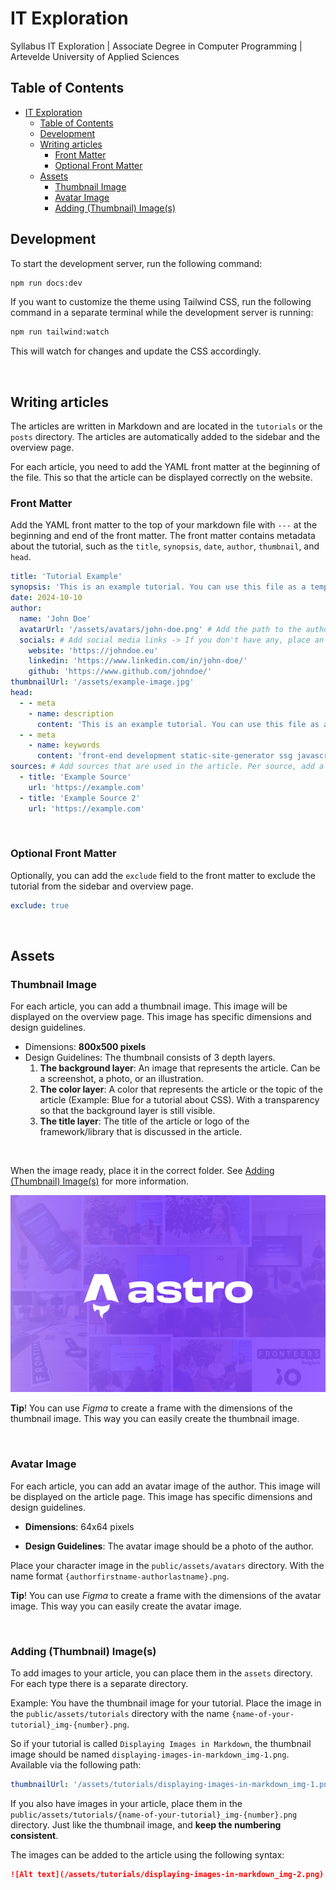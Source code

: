 # IT Exploration
Syllabus IT Exploration | Associate Degree in Computer Programming | Artevelde University of Applied Sciences

## Table of Contents
- [IT Exploration](#it-exploration)
  - [Table of Contents](#table-of-contents)
  - [Development](#development)
  - [Writing articles](#writing-articles)
    - [Front Matter](#front-matter)
    - [Optional Front Matter](#optional-front-matter)
  - [Assets](#assets)
    - [Thumbnail Image](#thumbnail-image)
    - [Avatar Image](#avatar-image)
    - [Adding (Thumbnail) Image(s)](#adding-thumbnail-images)

## Development
To start the development server, run the following command:

```bash
npm run docs:dev
```

If you want to customize the theme using Tailwind CSS, run the following command in a separate terminal while the development server is running:

```bash
npm run tailwind:watch
```

This will watch for changes and update the CSS accordingly.

<br>

## Writing articles
The articles are written in Markdown and are located in the `tutorials` or the `posts` directory. The articles are automatically added to the sidebar and the overview page. 

For each article, you need to add the YAML front matter at the beginning of the file. This so that the article can be displayed correctly on the website.


### Front Matter

Add the YAML front matter to the top of your markdown file with `---` at the beginning and end of the front matter. The front matter contains metadata about the tutorial, such as the `title`, `synopsis`, `date`, `author`, `thumbnail`, and `head`.

```yaml
title: 'Tutorial Example'
synopsis: 'This is an example tutorial. You can use this file as a template to create your own tutorials.'
date: 2024-10-10
author:
  name: 'John Doe'
  avatarUrl: '/assets/avatars/john-doe.png' # Add the path to the author's avatar
  socials: # Add social media links -> If you don't have any, place an empty string ''
    website: 'https://johndoe.eu'
    linkedin: 'https://www.linkedin.com/in/john-doe/'
    github: 'https://www.github.com/johndoe/'
thumbnailUrl: '/assets/example-image.jpg'
head:
  - - meta
    - name: description
      content: 'This is an example tutorial. You can use this file as a template to create your own tutorials.' # Add a description of the article
  - - meta
    - name: keywords
      content: 'front-end development static-site-generator ssg javascript' # Add keywords related to the article
sources: # Add sources that are used in the article. Per source, add a title and a URL. It is an array of objects, so make sure to use the correct syntax.
  - title: 'Example Source' 
    url: 'https://example.com'
  - title: 'Example Source 2'
    url: 'https://example.com'
```

<br>

### Optional Front Matter 
Optionally, you can add the `exclude` field to the front matter to exclude the tutorial from the sidebar and overview page.

```yaml
exclude: true
```

<br>

## Assets

### Thumbnail Image

For each article, you can add a thumbnail image. This image will be displayed on the overview page. This image has specific dimensions and design guidelines. 

- Dimensions: **800x500 pixels**
- Design Guidelines: The thumbnail consists of 3 depth layers. 
    1. **The background layer**: An image that represents the article. Can be a screenshot, a photo, or an illustration.
    2. **The color layer**: A color that represents the article or the topic of the article (Example: Blue for a tutorial about CSS). With a transparency so that the background layer is still visible.
    3. **The title layer**: The title of the article or logo of the framework/library that is discussed in the article.

<br>

When the image ready, place it in the correct folder. See [Adding (Thumbnail) Image(s)](#adding-thumbnail-images) for more information.

![Thumbnail Image Example](public/assets/posts/astro-the-new-player-on-the-block_img-1.png)

**Tip**! You can use *Figma* to create a frame with the dimensions of the thumbnail image. This way you can easily create the thumbnail image.


<br>


### Avatar Image

For each article, you can add an avatar image of the author. This image will be displayed on the article page. This image has specific dimensions and design guidelines.

- **Dimensions**: 64x64 pixels

- **Design Guidelines**: The avatar image should be a photo of the author.

Place your character image in the `public/assets/avatars` directory. With the name format `{authorfirstname-authorlastname}.png`.

**Tip**! You can use *Figma* to create a frame with the dimensions of the avatar image. This way you can easily create the avatar image.

<br>


### Adding (Thumbnail) Image(s)

To add images to your article, you can place them in the `assets` directory. For each type there is a separate directory.

Example: You have the thumbnail image for your tutorial. Place the image in the `public/assets/tutorials` directory with the name `{name-of-your-tutorial}_img-{number}.png`.

So if your tutorial is called `Displaying Images in Markdown`, the thumbnail image should be named `displaying-images-in-markdown_img-1.png`. Available via the following path:

```yaml
thumbnailUrl: '/assets/tutorials/displaying-images-in-markdown_img-1.png'
```

If you also have images in your article, place them in the `public/assets/tutorials/{name-of-your-tutorial}_img-{number}.png` directory. Just like the thumbnail image, and **keep the numbering consistent**.

The images can be added to the article using the following syntax:

```markdown
![Alt text](/assets/tutorials/displaying-images-in-markdown_img-2.png)
```
